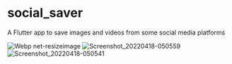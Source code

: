 # social_saver

A Flutter app to save images and videos from some social media platforms

![Webp net-resizeimage](https://user-images.githubusercontent.com/68550309/166117076-23eabd5d-393f-45b4-91bb-8acf62d4d1c8.png)
![Screenshot_20220418-050559](https://user-images.githubusercontent.com/68550309/166117082-3905c811-5b4e-41d2-ad29-2d7e776e34a6.png)
![Screenshot_20220418-050541](https://user-images.githubusercontent.com/68550309/166117087-f184ec00-5265-4497-9b1b-c2eea32bbb25.png)
